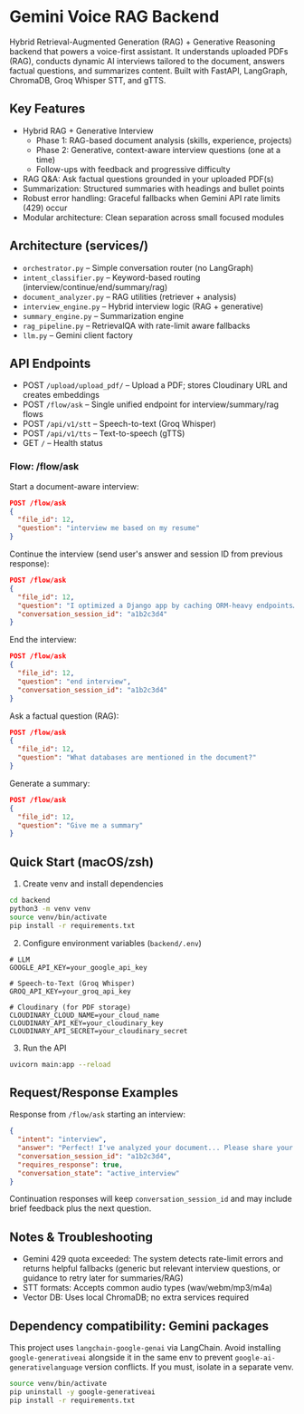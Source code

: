 # Gemini Voice RAG Backend

Hybrid Retrieval-Augmented Generation (RAG) + Generative Reasoning backend that powers a voice-first assistant. It understands uploaded PDFs (RAG), conducts dynamic AI interviews tailored to the document, answers factual questions, and summarizes content. Built with FastAPI, LangGraph, ChromaDB, Groq Whisper STT, and gTTS.

## Key Features

- Hybrid RAG + Generative Interview
  - Phase 1: RAG-based document analysis (skills, experience, projects)
  - Phase 2: Generative, context-aware interview questions (one at a time)
  - Follow-ups with feedback and progressive difficulty
- RAG Q&A: Ask factual questions grounded in your uploaded PDF(s)
- Summarization: Structured summaries with headings and bullet points
- Robust error handling: Graceful fallbacks when Gemini API rate limits (429) occur
- Modular architecture: Clean separation across small focused modules

## Architecture (services/)

- `orchestrator.py` – Simple conversation router (no LangGraph)
- `intent_classifier.py` – Keyword-based routing (interview/continue/end/summary/rag)
- `document_analyzer.py` – RAG utilities (retriever + analysis)
- `interview_engine.py` – Hybrid interview logic (RAG + generative)
- `summary_engine.py` – Summarization engine
- `rag_pipeline.py` – RetrievalQA with rate-limit aware fallbacks
- `llm.py` – Gemini client factory

## API Endpoints

- POST `/upload/upload_pdf/` – Upload a PDF; stores Cloudinary URL and creates embeddings
- POST `/flow/ask` – Single unified endpoint for interview/summary/rag flows
- POST `/api/v1/stt` – Speech-to-text (Groq Whisper)
- POST `/api/v1/tts` – Text-to-speech (gTTS)
- GET `/` – Health status

### Flow: /flow/ask

Start a document-aware interview:

```json
POST /flow/ask
{
  "file_id": 12,
  "question": "interview me based on my resume"
}
```

Continue the interview (send user's answer and session ID from previous response):

```json
POST /flow/ask
{
  "file_id": 12,
  "question": "I optimized a Django app by caching ORM-heavy endpoints…",
  "conversation_session_id": "a1b2c3d4"
}
```

End the interview:

```json
POST /flow/ask
{
  "file_id": 12,
  "question": "end interview",
  "conversation_session_id": "a1b2c3d4"
}
```

Ask a factual question (RAG):

```json
POST /flow/ask
{
  "file_id": 12,
  "question": "What databases are mentioned in the document?"
}
```

Generate a summary:

```json
POST /flow/ask
{
  "file_id": 12,
  "question": "Give me a summary"
}
```

## Quick Start (macOS/zsh)

1) Create venv and install dependencies

```zsh
cd backend
python3 -m venv venv
source venv/bin/activate
pip install -r requirements.txt
```

2) Configure environment variables (`backend/.env`)

```env
# LLM
GOOGLE_API_KEY=your_google_api_key

# Speech-to-Text (Groq Whisper)
GROQ_API_KEY=your_groq_api_key

# Cloudinary (for PDF storage)
CLOUDINARY_CLOUD_NAME=your_cloud_name
CLOUDINARY_API_KEY=your_cloudinary_key
CLOUDINARY_API_SECRET=your_cloudinary_secret
```

3) Run the API

```zsh
uvicorn main:app --reload
```

## Request/Response Examples

Response from `/flow/ask` starting an interview:

```json
{
  "intent": "interview",
  "answer": "Perfect! I've analyzed your document... Please share your thoughts and reasoning.",
  "conversation_session_id": "a1b2c3d4",
  "requires_response": true,
  "conversation_state": "active_interview"
}
```

Continuation responses will keep `conversation_session_id` and may include brief feedback plus the next question.

## Notes & Troubleshooting

- Gemini 429 quota exceeded: The system detects rate-limit errors and returns helpful fallbacks (generic but relevant interview questions, or guidance to retry later for summaries/RAG)
- STT formats: Accepts common audio types (wav/webm/mp3/m4a)
- Vector DB: Uses local ChromaDB; no extra services required

## Dependency compatibility: Gemini packages

This project uses `langchain-google-genai` via LangChain. Avoid installing `google-generativeai` alongside it in the same env to prevent `google-ai-generativelanguage` version conflicts. If you must, isolate in a separate venv.

```zsh
source venv/bin/activate
pip uninstall -y google-generativeai
pip install -r requirements.txt
```


